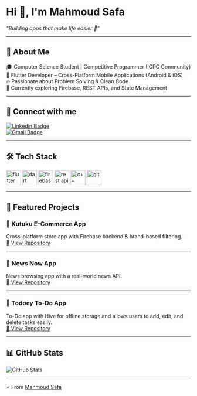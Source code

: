 # Hi 👋, I'm Mahmoud Safa
_"Building apps that make life easier 🚀"_

---

## 🚀 About Me  
🎓 Computer Science Student | Competitive Programmer (ICPC Community)  
📱 Flutter Developer – Cross-Platform Mobile Applications (Android & iOS)  
🔥 Passionate about Problem Solving & Clean Code  
🌱 Currently exploring Firebase, REST APIs, and State Management  

---

## 📩 Connect with me  
[![Linkedin Badge](https://img.shields.io/badge/-Mahmoud%20Safa-blue?style=for-the-badge&logo=Linkedin&logoColor=white)](https://linkedin.com/in/20mahmoud-safa06/)  
[![Gmail Badge](https://img.shields.io/badge/-Gmail-red?style=for-the-badge&logo=Gmail&logoColor=white)](mailto:mahmoudsafa220@gmail.com)

---

## 🛠 Tech Stack  

<p align="left">
  <img src="https://cdn.jsdelivr.net/gh/devicons/devicon/icons/flutter/flutter-original.svg" alt="flutter" width="40" height="40"/>
  <img src="https://cdn.jsdelivr.net/gh/devicons/devicon/icons/dart/dart-original.svg" alt="dart" width="40" height="40"/>
  <img src="https://cdn.jsdelivr.net/gh/devicons/devicon/icons/firebase/firebase-plain.svg" alt="firebase" width="40" height="40"/>
  <img src="https://img.icons8.com/external-flat-juicy-fish/60/000000/external-api-coding-and-development-flat-flat-juicy-fish.png" alt="rest api" width="40" height="40"/>
  <img src="https://cdn.jsdelivr.net/gh/devicons/devicon/icons/cplusplus/cplusplus-original.svg" alt="c++" width="40" height="40"/>
  <img src="https://cdn.jsdelivr.net/gh/devicons/devicon/icons/git/git-original.svg" alt="git" width="40" height="40"/>
</p>

---

## 📂 Featured Projects  

### 👟 Kutuku E-Commerce App  
Cross-platform store app with Firebase backend & brand-based filtering.  
[🔗 View Repository](https://github.com/20Mahmoud06/Kutuku)

---

### 📰 News Now App  
News browsing app with a real-world news API.  
[🔗 View Repository](https://github.com/20Mahmoud06/news)

---

### 📝 Todoey To-Do App  
To-Do app with Hive for offline storage and allows users to add, edit, and delete tasks easily.  
[🔗 View Repository](https://github.com/20Mahmoud06/todoey)

---

## 📊 GitHub Stats  
![GitHub Stats](https://github-readme-stats.vercel.app/api?username=20Mahmoud06&show_icons=true&theme=radical)  

---

⭐️ From [Mahmoud Safa](https://github.com/20Mahmoud06)
